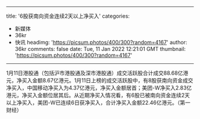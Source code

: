 
---
title: '6股获南向资金连续2天以上净买入'
categories: 
 - 新媒体
 - 36kr
 - 快讯
headimg: 'https://picsum.photos/400/300?random=4167'
author: 36kr
comments: false
date: Tue, 11 Jan 2022 12:21:01 GMT
thumbnail: 'https://picsum.photos/400/300?random=4167'
---

<div>   
1月11日港股通（包括沪市港股通及深市港股通）成交活跃股合计成交88.68亿港元，净买入金额8.67亿港元。1月11日上榜的成交活跃股中，有8股获南向资金成交净买入，中国移动净买入为4.37亿港元，净买入金额居首；美团-W净买入2.83亿港元，净买入金额位居其后。从近期净买入情况看，有6股已被南向资金连续2天以上净买入，美团-W已连续6日获净买入，合计净买入金额22.46亿港元。（第一财经）  
</div>
            